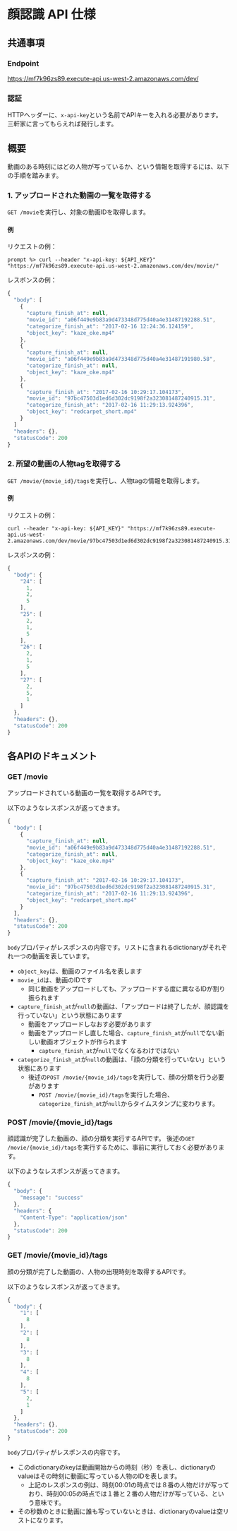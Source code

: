 # 顔認識 API 仕様

## 共通事項

### Endpoint

https://mf7k96zs89.execute-api.us-west-2.amazonaws.com/dev/

### 認証

HTTPヘッダーに、`x-api-key`という名前でAPIキーを入れる必要があります。
三軒家に言ってもらえれば発行します。

## 概要

動画のある時刻にはどの人物が写っているか、という情報を取得するには、以下の手順を踏みます。

### 1. アップロードされた動画の一覧を取得する

`GET /movie`を実行し、対象の動画IDを取得します。

#### 例

リクエストの例：
```shell
prompt %> curl --header "x-api-key: ${API_KEY}" "https://mf7k96zs89.execute-api.us-west-2.amazonaws.com/dev/movie/"
```

レスポンスの例：
```javascript
{
  "body": [
    {
      "capture_finish_at": null,
      "movie_id": "a06f449e9b83a9d473348d775d40a4e31487192288.51",
      "categorize_finish_at": "2017-02-16 12:24:36.124159",
      "object_key": "kaze_oke.mp4"
    },
    {
      "capture_finish_at": null,
      "movie_id": "a06f449e9b83a9d473348d775d40a4e31487191980.58",
      "categorize_finish_at": null,
      "object_key": "kaze_oke.mp4"
    },
    {
      "capture_finish_at": "2017-02-16 10:29:17.104173",
      "movie_id": "97bc47503d1ed6d302dc9198f2a323081487240915.31",
      "categorize_finish_at": "2017-02-16 11:29:13.924396",
      "object_key": "redcarpet_short.mp4"
    }
  ]
  "headers": {},
  "statusCode": 200
}
```

### 2. 所望の動画の人物tagを取得する

`GET /movie/{movie_id}/tags`を実行し、人物tagの情報を取得します。

#### 例

リクエストの例：
```shell
curl --header "x-api-key: ${API_KEY}" "https://mf7k96zs89.execute-api.us-west-2.amazonaws.com/dev/movie/97bc47503d1ed6d302dc9198f2a323081487240915.31/tags"
```

レスポンスの例：
```javascript
{
  "body": {
    "24": [
      1,
      2,
      5
    ],
    "25": [
      2,
      1,
      5
    ],
    "26": [
      2,
      1,
      5
    ],
    "27": [
      2,
      5,
      1
    ]
  },
  "headers": {},
  "statusCode": 200
}
```

## 各APIのドキュメント

### GET /movie

アップロードされている動画の一覧を取得するAPIです。

以下のようなレスポンスが返ってきます。

```javascript
{
  "body": [
    {
      "capture_finish_at": null,
      "movie_id": "a06f449e9b83a9d473348d775d40a4e31487192288.51",
      "categorize_finish_at": null,
      "object_key": "kaze_oke.mp4"
    },
    {
      "capture_finish_at": "2017-02-16 10:29:17.104173",
      "movie_id": "97bc47503d1ed6d302dc9198f2a323081487240915.31",
      "categorize_finish_at": "2017-02-16 11:29:13.924396",
      "object_key": "redcarpet_short.mp4"
    }
  ],
  "headers": {},
  "statusCode": 200
}
```

`body`プロパティがレスポンスの内容です。リストに含まれるdictionaryがそれぞれ一つの動画を表しています。

- `object_key`は、動画のファイル名を表します
- `movie_id`は、動画のIDです
    - 同じ動画をアップロードしても、アップロードする度に異なるIDが割り振られます
- `capture_finish_at`が`null`の動画は、「アップロードは終了したが、顔認識を行っていない」という状態にあります
    - 動画をアップロードしなおす必要があります
    - 動画をアップロードし直した場合、`capture_finish_at`が`null`でない新しい動画オブジェクトが作られます
        - `capture_finish_at`が`null`でなくなるわけではない
- `categorize_finish_at`が`null`の動画は、「顔の分類を行っていない」という状態にあります
    - 後述の`POST /movie/{movie_id}/tags`を実行して、顔の分類を行う必要があります
        - `POST /movie/{movie_id}/tags`を実行した場合、`categorize_finish_at`が`null`からタイムスタンプに変わります。

### POST /movie/{movie\_id}/tags

顔認識が完了した動画の、顔の分類を実行するAPIです。
後述の`GET /movie/{movie_id}/tags`を実行するために、事前に実行しておく必要があります。

以下のようなレスポンスが返ってきます。

```javascript
{
  "body": {
    "message": "success"
  },
  "headers": {
    "Content-Type": "application/json"
  },
  "statusCode": 200
}
```

### GET /movie/{movie\_id}/tags

顔の分類が完了した動画の、人物の出現時刻を取得するAPIです。

以下のようなレスポンスが返ってきます。

```javascript
{
  "body": {
    "1": [
      8
    ],
    "2": [
      8
    ],
    "3": [
      8
    ],
    "4": [
      8
    ],
    "5": [
      2,
      1
    ]
  },
  "headers": {},
  "statusCode": 200
}
```

`body`プロパティがレスポンスの内容です。

- このdictionaryのkeyは動画開始からの時刻（秒）を表し、dictionaryのvalueはその時刻に動画に写っている人物のIDを表します。
    - 上記のレスポンスの例は、時刻00:01の時点では８番の人物だけが写っており、時刻00:05の時点では１番と２番の人物だけが写っている、という意味です。
- その秒数のときに動画に誰も写っていないときは、dictionaryのvalueは空リストになります。
